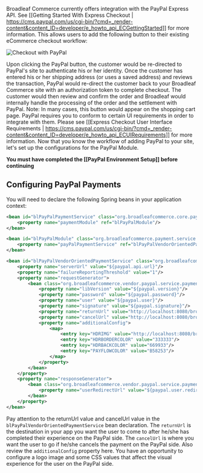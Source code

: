 Broadleaf Commerce currently offers integration with the PayPal Express API. See [[Getting Started With Express Checkout | https://cms.paypal.com/us/cgi-bin/?cmd=_render-content&content_ID=developer/e_howto_api_ECGettingStarted]] for more information. This allows users to add the following button to their existing eCommerce checkout workflow:

![Checkout with PayPal](https://www.paypal.com/en_US/i/btn/btn_xpressCheckout.gif)
 
Upon clicking the PayPal button, the customer would be re-directed to PayPal's site to authenticate his or her identity. Once the customer has entered his or her shipping address (or uses a saved address) and reviews the transaction, PayPal would re-direct the customer back to your Broadleaf Commerce site with an authorization token to complete checkout. The customer would then review and confirm the order and Broadleaf would internally handle the processing of the order and the settlement with PayPal. Note: In many cases, this button would appear on the shopping cart page. PayPal requires you to conform to certain UI requirements in order to integrate with them. Please see [[Express Checkout User Interface Requirements | https://cms.paypal.com/us/cgi-bin/?cmd=_render-content&content_ID=developer/e_howto_api_ECUIRequirements]] for more information.
Now that you know the workflow of adding PayPal to your site, let's set up the configurations for the PayPal Module.

**You must have completed the [[PayPal Environment Setup]] before continuing**

## Configuring PayPal Payments

You will need to declare the following Spring beans in your application context:

```xml
<bean id="blPayPalPaymentService" class="org.broadleafcommerce.core.payment.service.PaymentServiceImpl">
    <property name="paymentModule" ref="blPayPalModule"/>
</bean>

<bean id="blPayPalModule" class="org.broadleafcommerce.payment.service.module.PayPalPaymentModule">
    <property name="payPalPaymentService" ref="blPayPalVendorOrientedPaymentService"/>
</bean>

<bean id="blPayPalVendorOrientedPaymentService" class="org.broadleafcommerce.vendor.paypal.service.payment.PayPalPaymentServiceImpl">
    <property name="serverUrl" value="${paypal.api.url}"/>
    <property name="failureReportingThreshold" value="1"/>
    <property name="requestGenerator">
        <bean class="org.broadleafcommerce.vendor.paypal.service.payment.PayPalRequestGeneratorImpl">
            <property name="libVersion" value="${paypal.version}"/>
            <property name="password" value="${paypal.password}"/>
            <property name="user" value="${paypal.user}"/>
            <property name="signature" value="${paypal.signature}"/>
            <property name="returnUrl" value="http://localhost:8080/broadleafdemo/checkout/paypalProcess.htm"/>
            <property name="cancelUrl" value="http://localhost:8080/broadleafdemo/basket/viewCart.htm"/>
            <property name="additionalConfig">
                <map>
                    <entry key="HDRIMG" value="http://localhost:8080/broadleafdemo/images/havalettaLogo.png"/>
                    <entry key="HDRBORDERCOLOR" value="333333"/>
                    <entry key="HDRBACKCOLOR" value="669933"/>
                    <entry key="PAYFLOWCOLOR" value="B58253"/>
                </map>
            </property>
        </bean>
    </property>
    <property name="responseGenerator">
        <bean class="org.broadleafcommerce.vendor.paypal.service.payment.PayPalResponseGeneratorImpl">
            <property name="userRedirectUrl" value="${paypal.user.redirect.url}"/>
        </bean>
    </property>
</bean>
```

Pay attention to the returnUrl value and cancelUrl value in the `blPayPalVendorOrientedPaymentService` bean declaration. The `returnUrl` is the destination in your app you want the user to come to after he/she has completed their experience on the PayPal side. The `cancelUrl` is where you want the user to go if he/she cancels the payment on the PayPal side. Also review the `additionalConfig` property here. You have an opportunity to configure a logo image and some CSS values that affect the visual experience for the user on the PayPal side.